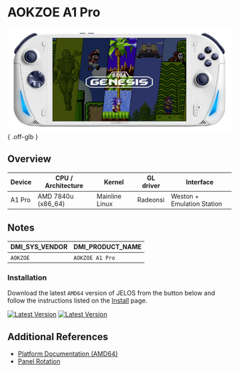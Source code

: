 # AOKZOE A1 Pro

![](../../_inc/images/devices/aokzoe-a1-pro.png){ .off-glb }

## Overview

| Device | CPU / Architecture | Kernel | GL driver | Interface |
| -- | -- | -- | -- | -- |
| A1 Pro | AMD 7840u (x86_64) | Mainline Linux | Radeonsi | Weston + Emulation Station |

## Notes

| DMI_SYS_VENDOR | DMI_PRODUCT_NAME |
| -- | -- |
| `AOKZOE` | `AOKZOE A1 Pro` |

### Installation

Download the latest `AMD64` version of JELOS from the button below and follow the instructions listed on the [Install](../../../play/install/) page.

[![Latest Version](https://img.shields.io/github/release/JustEnoughLinuxOS/distribution.svg?labelColor=111111&color=5998FF&label=Latest&style=flat#only-light)](https://github.com/JustEnoughLinuxOS/distribution/releases/latest)
[![Latest Version](https://img.shields.io/github/release/JustEnoughLinuxOS/distribution.svg?labelColor=dddddd&color=5998FF&label=Latest&style=flat#only-dark)](https://github.com/JustEnoughLinuxOS/distribution/releases/latest)

## Additional References

- [Platform Documentation (AMD64)](https://github.com/JustEnoughLinuxOS/distribution/blob/main/documentation/PER_DEVICE_DOCUMENTATION/AMD64)
- [Panel Rotation](https://github.com/JustEnoughLinuxOS/distribution/blob/main/packages/kernel/linux/patches/AMD64/002-display-quirks.patch)